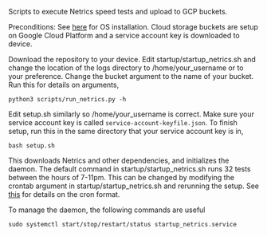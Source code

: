Scripts to execute Netrics speed tests and upload to GCP buckets.

Preconditions: See [here](https://github.com/broadband-testing-capstone/.github/blob/main/OS_install_guide.md) for OS installation. Cloud storage buckets are setup on Google Cloud Platform and a service account key is downloaded to device. 

Download the repository to your device. Edit startup/startup_netrics.sh and change the location of the logs directory to /home/your_username or to your preference. Change the bucket argument to the name of your bucket. Run this for details on arguments,
  ```
  python3 scripts/run_netrics.py -h 
  ```
Edit setup.sh similarly so /home/your_username is correct. Make sure your service account key is called ```service-account-keyfile.json```.
To finish setup, run this in the same directory that your service account key is in,
  ```
  bash setup.sh
  ```
This downloads Netrics and other dependencies, and initializes the daemon. The default command in startup/startup_netrics.sh runs 32 tests between the hours of 7-11pm. This can be changed by modifying the crontab argument in startup/startup_netrics.sh and rerunning the setup. See [this](https://www.ibm.com/docs/en/db2/11.5?topic=task-unix-cron-format) for details on the cron format. 

To manage the daemon, the following commands are useful
  ```
  sudo systemctl start/stop/restart/status startup_netrics.service
  ```

